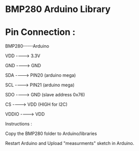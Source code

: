 BMP280 Arduino Library
======================
Pin Connection : 
===============

BMP280-----Arduino

VDD   ----> 3.3V

GND   ----> GND

SDA   ----> PIN20 (arduino mega) 

SCL   ----> PIN21 (arduino mega)

SDO   ----> GND   (slave address 0x76)

CS    ----> VDD   (HIGH for I2C)

VDDIO ----> VDD


Instructions :

Copy the BMP280 folder to Arduino/libraries

Restart Arduino and Upload "measurments" sketch in Arduino.




